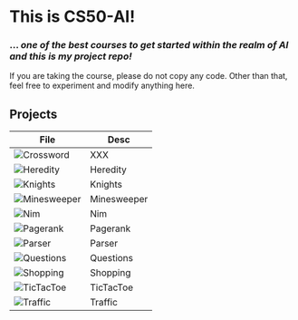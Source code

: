# This is CS50-AI!
### ... _one of the best courses to get started within the realm of AI and this is my project repo!_

If you are taking the course, please do not copy any code. Other than that, feel free to experiment and modify anything here.

## Projects

| File | Desc |
| ------ | ------ |
| ![Crossword](crossword/) | XXX |
| ![Heredity](heredity/) | Heredity |
| ![Knights](knights/) | Knights |
| ![Minesweeper](minesweeper/) | Minesweeper |
| ![Nim](nim/) | Nim |
| ![Pagerank](pagerank/) | Pagerank |
| ![Parser](parser/) | Parser |
| ![Questions](questions/) | Questions |
| ![Shopping](shopping/) | Shopping |
| ![TicTacToe](tictactoe/) | TicTacToe |
| ![Traffic](traffic/) | Traffic |
